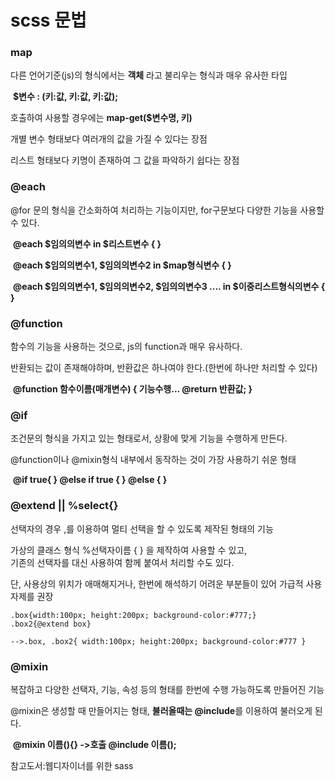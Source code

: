 # scss 문법

### map

다른 언어기준(js)의 형식에서는 **객체** 라고 불리우는 형식과 매우 유사한 타입

​	**$변수 : (키:값, 키:값, 키:값);**

호출하여 사용할 경우에는 **map-get($변수명, 키)**

개별 변수 형태보다 여러개의 값을 가질 수 있다는 장점

리스트 형태보다 키명이 존재하여 그 값을 파악하기 쉽다는 장점

### @each

@for 문의 형식을 간소화하여 처리하는 기능이지만, for구문보다 다양한 기능을 사용할 수 있다.

​	**@each $임의의변수 in $리스트변수 {  }**

​	**@each $임의의변수1, $임의의변수2 in $map형식변수 {  }**

​	**@each $임의의변수1, $임의의변수2, $임의의변수3 .... in $이중리스트형식의변수 {  }**



### @function

함수의 기능을 사용하는 것으로, js의 function과 매우 유사하다.

반환되는 값이 존재해야하며, 반환값은 하나여야 한다.(한번에 하나만 처리할 수 있다)

​	**@function 함수이름(매개변수) {  기능수행... @return 반환값;  }**



### @if

조건문의 형식을 가지고 있는 형태로서, 상황에 맞게 기능을 수행하게 만든다.

@function이나 @mixin형식 내부에서 동작하는 것이 가장 사용하기 쉬운 형태

​	**@if true{    } @else if true {    } @else {   }**



### @extend || %select{}

선택자의 경우 ,를 이용하여 멀티 선택을 할 수 있도록 제작된 형태의 기능

가상의 클래스 형식 %선택자이름 { } 을 제작하여 사용할 수 있고, <br>기존의 선택자를 대신 사용하여 함께 붙여서 처리할 수도 있다.

단, 사용상의 위치가 애매해지거나, 한번에 해석하기 어려운 부분들이 있어 가급적 사용자제를 권장

```
.box{width:100px; height:200px; background-color:#777;}
.box2{@extend box}

-->.box, .box2{ width:100px; height:200px; background-color:#777 }
```



### @mixin

복잡하고 다양한 선택자, 기능, 속성 등의 형태를 한번에 수행 가능하도록 만들어진 기능

@mixin은 생성할 때 만들어지는 형태, **불러올때는 @include**를 이용하여 불러오게 된다.

​	**@mixin 이름(){}  ->호출 @include 이름();**



참고도서:웹디자이너를 위한 sass